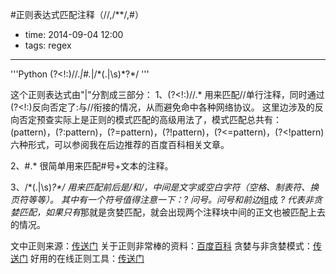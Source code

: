 #正则表达式匹配注释（//,/**/,#）

- time: 2014-09-04 12:00
- tags: regex

---

'''Python
(?<!:)\/\/.*|#.*|\/\*(.|\s)*?\*\/
'''

这个正则表达式由"|"分割成三部分：
1、(?<!:)\/\/.*
	用来匹配//单行注释，同时通过(?<!:)反向否定了:与//衔接的情况，从而避免命中各种网络协议。
	这里边涉及的反向否定预查实际上是正则的模式匹配的高级用法了，模式匹配总共有：(pattern)，(?:pattern)，(?=pattern)，(?!pattern)，(?<=pattern)，(?<!pattern)六种形式，可以参阅我在后边推荐的百度百科相关文章。

2、#.*
	很简单用来匹配#号+文本的注释。

3、\/\*(.|\s)*?\*\/
	用来匹配前后是/*和*/，中间是文字或空白字符（空格、制表符、换页符等等）。
	其中有一个符号值得注意一下：? 问号。问号和前边*组成 *? 代表非贪婪匹配，如果只有*那就是贪婪匹配，就会出现两个注释块中间的正文也被匹配上去的情况。





文中正则来源：<a href="http://www.cnblogs.com/xiziyin/archive/2012/01/25/2329350.html">传送门</a>
关于正则非常棒的资料：<a href="http://baike.baidu.com/view/94238.htm?fr=aladdin">百度百科</a>
贪婪与非贪婪模式：<a href="http://blog.csdn.net/lxcnn/article/details/4756030">传送门</a>
好用的在线正则工具：<a href="http://www.regexr.com/v1/">传送门</a>